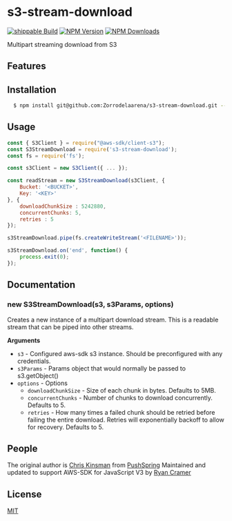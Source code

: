 # s3-stream-download

  [![shippable Build][shippable-image]][shippable-url]
  [![NPM Version][npm-image]][npm-url]
  [![NPM Downloads][downloads-image]][downloads-url]

Multipart streaming download from S3

## Features

## Installation

``` bash
  $ npm install git@github.com:Zorrodelaarena/s3-stream-download.git --save
```

## Usage

```js
const { S3Client } = require("@aws-sdk/client-s3");
const S3StreamDownload = require('s3-stream-download');
const fs = require('fs');

const s3Client = new S3Client({ ... });

const readStream = new S3StreamDownload(s3Client, {
	Bucket: '<BUCKET>',
	Key: '<KEY>'
}, {
	downloadChunkSize : 5242880,
	concurrentChunks: 5,
	retries : 5
});

s3StreamDownload.pipe(fs.createWriteStream('<FILENAME>'));

s3StreamDownload.on('end', function() {
    process.exit(0);
});
```

## Documentation

### new S3StreamDownload(s3, s3Params, options)

Creates a new instance of a multipart download stream.  This is a readable stream that can be
piped into other streams.

__Arguments__

* `s3` - Configured aws-sdk s3 instance.  Should be preconfigured with any credentials.
* `s3Params` - Params object that would normally be passed to s3.getObject()
* `options` - Options
    - `downloadChunkSize` - Size of each chunk in bytes.  Defaults to 5MB.
    - `concurrentChunks` - Number of chunks to download concurrently. Defaults to 5.
    - `retries` - How many times a failed chunk should be retried before failing the entire download. Retries will exponentially backoff to allow for recovery.  Defaults to 5.



## People

The original author is [Chris Kinsman](https://github.com/chriskinsman) from [PushSpring](http://www.pushspring.com)
Maintained and updated to support AWS-SDK for JavaScript V3 by [Ryan Cramer](https://github.com/Zorrodelaarena)

## License

  [MIT](LICENSE)

[npm-image]: https://img.shields.io/npm/v/s3-stream-download.svg?style=flat
[npm-url]: https://npmjs.org/package/s3-stream-download
[downloads-image]: https://img.shields.io/npm/dm/s3-stream-download.svg?style=flat
[downloads-url]: https://npmjs.org/package/s3-stream-download
[shippable-image]: https://api.shippable.com/projects/57bfbd4c016a370e00eb8907/badge?branch=master
[shippable-url]: https://app.shippable.com/projects/57bfbd4c016a370e00eb8907
